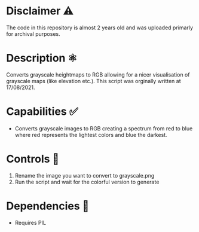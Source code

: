 # Disclaimer ⚠️
The code in this repository is almost 2 years old and was uploaded primarly for archival purposes.
# Description ⚛
Converts grayscale heightmaps to RGB allowing for a nicer visualisation of grayscale maps (like elevation etc.).
This script was orginally written at 17/08/2021.
# Capabilities ✅
* Converts grayscale images to RGB creating a spectrum from red to blue where red represents the lightest colors and blue the darkest.
# Controls 🔀
1. Rename the image you want to convert to grayscale.png
2. Run the script and wait for the colorful version to generate
# Dependencies 🔗
* Requires PIL
